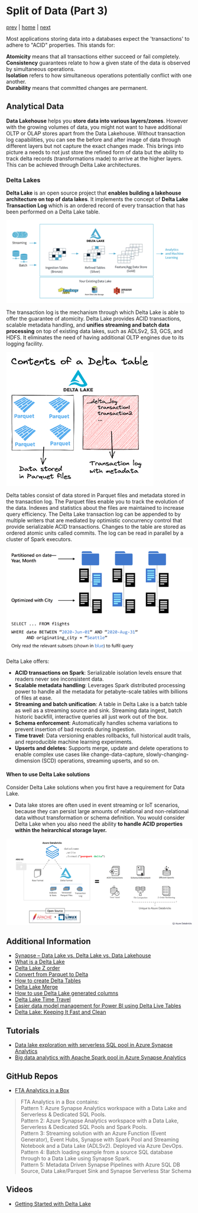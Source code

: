 # Split of Data (Part 3)

[prev](./splitofdata2.md) | [home](./introduction.md)  | [next](./serviceselection.md)

Most applications storing data into a databases expect the 'transactions' to adhere to "ACID" properties. This stands for:

**Atomicity** means that all transactions either succeed or fail completely.</br>
**Consistency** guarantees relate to how a given state of the data is observed by simultaneous operations.</br>
**Isolation** refers to how simultaneous operations potentially conflict with one another.</br>
**Durability** means that committed changes are permanent.</br>

## Analytical Data
**Data Lakehouse** helps you **store data into various layers/zones**. However with the growing volumes of data, you might not want to have additional OLTP or OLAP stores apart from the Data Lakehouse. Without transaction log capabilities, you can see the before and after image of data through different layers but not capture the exact changes made. This brings into picture a needs to not just store the refined form of data but the ability to track delta records (transformations made) to arrive at the higher layers. This can be achieved through Delta Lake architectures.

### Delta Lakes
**Delta Lake** is an open source project that **enables building a lakehouse architecture on top of data lakes**. It implements the concept of **Delta Lake Transaction Log** which is an ordered record of every transaction that has been performed on a Delta Lake table.

![DeltaLake](/images/DeltaLakeTopofLakehouse.png)

The transaction log is the mechanism through which Delta Lake is able to offer the guarantee of atomicity. Delta Lake provides ACID transactions, scalable metadata handling, and **unifies streaming and batch data processing** on top of existing data lakes, such as ADLSv2, S3, GCS, and HDFS. It eliminates the need of having additional OLTP engines due to its logging facility.

![DeltaTables](/images/DeltaTables.png)

Delta tables consist of data stored in Parquet files and metadata stored in the transaction log.
The Parquet files enable you to track the evolution of the data. Indexes and statistics about the files are maintained to increase query efficiency. The Delta Lake transaction log can be appended to by multiple writers that are mediated by optimistic concurrency control that provide serializable ACID transactions. Changes to the table are stored as ordered atomic units called commits. The log can be read in parallel by a cluster of Spark executors.

![DeltaLakeQueries](/images/DeltaLakeQueries.png)

Delta Lake offers:

- **ACID transactions on Spark**: Serializable isolation levels ensure that readers never see inconsistent data.
- **Scalable metadata handling**: Leverages Spark distributed processing power to handle all the metadata for petabyte-scale tables with billions of files at ease.
- **Streaming and batch unification**: A table in Delta Lake is a batch table as well as a streaming source and sink. Streaming data ingest, batch historic backfill, interactive queries all just work out of the box.
- **Schema enforcement**: Automatically handles schema variations to prevent insertion of bad records during ingestion.
- **Time travel**: Data versioning enables rollbacks, full historical audit trails, and reproducible machine learning experiments.
- **Upserts and deletes**: Supports merge, update and delete operations to enable complex use cases like change-data-capture, slowly-changing-dimension (SCD) operations, streaming upserts, and so on.

#### When to use Delta Lake solutions
Consider Delta Lake solutions when you first have a requirement for Data Lake.

- Data lake stores are often used in event streaming or IoT scenarios, because they can persist large amounts of relational and non-relational data without transformation or schema definition. You would consider Delta Lake when you also need the ability **to handle ACID properties within the heirarchical storage layer.**

![DeltaLake](/images/DeltaLakeUsage.png)

## Additional Information
- [Synapse – Data Lake vs. Delta Lake vs. Data Lakehouse](https://techcommunity.microsoft.com/t5/azure-synapse-analytics-blog/synapse-data-lake-vs-delta-lake-vs-data-lakehouse/ba-p/3673653)
- [What is a Delta Lake](https://learn.microsoft.com/azure/synapse-analytics/spark/apache-spark-what-is-delta-lake)
- [Delta Lake Z order](https://delta.io/blog/2023-06-03-delta-lake-z-order/)
- [Convert from Parquet to Delta](https://delta.io/blog/2022-09-23-convert-parquet-to-delta/)
- [How to create Delta Tables](https://delta.io/blog/2022-10-25-create-delta-lake-tables/)
- [Delta Lake Merge](https://delta.io/blog/2023-02-14-delta-lake-merge/)
- [How to use Delta Lake generated columns](https://delta.io/blog/2023-04-12-delta-lake-generated-columns/)
- [Delta Lake Time Travel](https://delta.io/blog/2023-02-01-delta-lake-time-travel/)
- [Easier data model management for Power BI using Delta Live Tables](https://techcommunity.microsoft.com/t5/analytics-on-azure-blog/easier-data-model-management-for-power-bi-using-delta-live/ba-p/3500698)
- [Delta Lake: Keeping It Fast and Clean](https://towardsdatascience.com/delta-lake-keeping-it-fast-and-clean-3c9d4f9e2f5e)

## Tutorials
- [Data lake exploration with serverless SQL pool in Azure Synapse Analytics](https://learn.microsoft.com/azure/synapse-analytics/guidance/proof-of-concept-playbook-serverless-sql-pool)
- [Big data analytics with Apache Spark pool in Azure Synapse Analytics](https://learn.microsoft.com/azure/synapse-analytics/guidance/proof-of-concept-playbook-spark-pool)

## GitHub Repos
* [FTA Analytics in a Box](https://github.com/Azure/AnalyticsinaBox)

> FTA Analytics in a Box contains:</br>
> Pattern 1: Azure Synapse Analytics workspace with a Data Lake and Serverless & Dedicated SQL Pools. </br>
> Pattern 2: Azure Synapse Analytics workspace with a Data Lake, Serverless & Dedicated SQL Pools and Spark Pools.</br>
> Pattern 3: Streaming solution with an Azure Function (Event Generator), Event Hubs, Synapse with Spark Pool and Streaming Notebook and a Data Lake (ADLSv2). Deployed via Azure DevOps.</br>
> Pattern 4: Batch loading example from a source SQL database through to a Data Lake using Synapse Spark.</br>
> Pattern 5: Metadata Driven Synapse Pipelines with Azure SQL DB Source, Data Lake/Parquet Sink and Synapse Serverless Star Schema </br>

## Videos
- [Getting Started with Delta Lake](https://delta.io/blog/2020-09-16-getting-started-with-delta-lake/)
